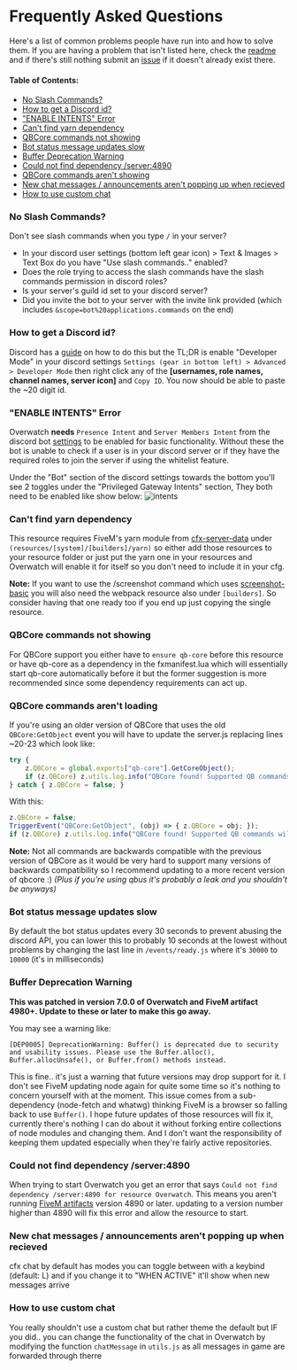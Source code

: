 # Frequently Asked Questions

Here's a list of common problems people have run into and how to solve them. If you are having a problem that isn't listed here, check the [readme](https://github.com/EngineerShawn/Overwatch/blob/djs/readme.md) and if there's still nothing submit an [issue](https://github.com/EngineerShawn/Overwatch/issues) if it doesn't already exist there.

#### Table of Contents:

- [No Slash Commands?](#no-slash-commands)
- [How to get a Discord id?](#how-to-get-a-discord-id)
- ["ENABLE INTENTS" Error](#enable-intents-error)
- [Can't find yarn dependency](#cant-find-yarn-dependency)
- [QBCore commands not showing](#qbcore-commands-not-showing)
- [Bot status message updates slow](#bot-status-message-updates-slow)
- [Buffer Deprecation Warning](#buffer-deprecation-warning)
- [Could not find dependency /server:4890](#could-not-find-dependency-server4890)
- [QBCore commands aren't showing](#qbcore-commands-not-showing)
- [New chat messages / announcements aren't popping up when recieved](#new-chat-messages--announcements-arent-popping-up-when-recieved)
- [How to use custom chat](#how-to-use-custom-chat)


### No Slash Commands?

Don't see slash commands when you type `/` in your server?

- In your discord user settings (bottom left gear icon) > Text & Images > Text Box do you have "Use slash commands.." enabled?
- Does the role trying to access the slash commands have the slash commands permission in discord roles?
- Is your server's guild id set to your discord server?
- Did you invite the bot to your server with the invite link provided (which includes `&scope=bot%20applications.commands` on the end)



### How to get a Discord id?

Discord has a [guide](https://support.discord.com/hc/en-us/articles/206346498-Where-can-I-find-my-User-Server-Message-ID-) on how to do this but the TL;DR is enable "Developer Mode" in your discord settings `Settings (gear in bottom left) > Advanced > Developer Mode` then right click any of the **[usernames, role names, channel names, server icon]** and `Copy ID`. You now should be able to paste the ~20 digit id.


### "ENABLE INTENTS" Error

Overwatch **needs** `Presence Intent` and `Server Members Intent` from the discord bot [settings](https://discord.com/developers/applications) to be enabled for basic functionality. Without these the bot is unable to check if a user is in your discord server or if they have the required roles to join the server if using the whitelist feature.

Under the "Bot" section of the discord settings towards the bottom you'll see 2 toggles under the "Privileged Gateway Intents" section, They both need to be enabled like show below:
![intents](/Overwatch/images/intents.png)


### Can't find yarn dependency

This resource requires FiveM's yarn module from [cfx-server-data](https://github.com/citizenfx/cfx-server-data) under `(resources/[system]/[builders]/yarn)` so either add those resources to your resource folder or just put the yarn one in your resources and Overwatch will enable it for itself so you don't need to include it in your cfg.

**Note:** If you want to use the /screenshot command which uses [screenshot-basic](https://github.com/citizenfx/screenshot-basic) you will also need the webpack resource also under `[builders]`. So consider having that one ready too if you end up just copying the single resource.


### QBCore commands not showing

For QBCore support you either have to `ensure qb-core` before this resource or have qb-core as a dependency in the fxmanifest.lua which will essentially start qb-core automatically before it but the former suggestion is more recommended since some dependency requirements can act up.

### QBCore commands aren't loading

If you're using an older version of QBCore that uses the old `QBCore:GetObject` event you will have to update the server.js replacing lines ~20-23 which look like:
```js
try {
    z.QBCore = global.exports["qb-core"].GetCoreObject();
    if (z.QBCore) z.utils.log.info("QBCore found! Supported QB commands will be loaded.");
} catch { z.QBCore = false; }
```
With this:
```js
z.QBCore = false;
TriggerEvent("QBCore:GetObject", (obj) => { z.QBCore = obj; });
if (z.QBCore) z.utils.log.info("QBCore found! Supported QB commands will be loaded.");
```

**Note:** Not all commands are backwards compatible with the previous version of QBCore as it would be very hard to support many versions of backwards compatibility so I recommend updating to a more recent version of qbcore :) *(Plus if you're using qbus it's probably a leak and you shouldn't be anyways)*


### Bot status message updates slow

By default the bot status updates every 30 seconds to prevent abusing the discord API, you can lower this to probably 10 seconds at the lowest without problems by changing the last line in `/events/ready.js` where it's `30000` to `10000` (it's in milliseconds)


### Buffer Deprecation Warning

**This was patched in version 7.0.0 of Overwatch and FiveM artifact 4980+. Update to these or later to make this go away.**

You may see a warning like:
```
[DEP0005] DeprecationWarning: Buffer() is deprecated due to security and usability issues. Please use the Buffer.alloc(), Buffer.allocUnsafe(), or Buffer.from() methods instead.
```

This is fine.. it's just a warning that future versions may drop support for it. I don't see FiveM updating node again for quite some time so it's nothing to concern yourself with at the moment. This issue comes from a sub-dependency (node-fetch and whatwg) thinking FiveM is a browser so falling back to use `Buffer()`. I hope future updates of those resources will fix it, currently there's nothing I can do about it without forking entire collections of node modules and changing them. And I don't want the responsibility of keeping them updated especially when they're fairly active repositories.


### Could not find dependency /server:4890

When trying to start Overwatch you get an error that says `Could not find dependency /server:4890 for resource Overwatch`. This means you aren't running [FiveM artifacts](https://runtime.fivem.net/artifacts/fivem/build_server_windows/master/) version 4890 or later. updating to a version number higher than 4890 will fix this error and allow the resource to start.


### New chat messages / announcements aren't popping up when recieved

cfx chat by default has modes you can toggle between with a keybind (default: L) and if you change it to "WHEN ACTIVE" it'll show when new messages arrive

### How to use custom chat

You really shouldn't use a custom chat but rather theme the default but IF you did.. you can change the functionality of the chat in Overwatch by modifying the function `chatMessage` in `utils.js` as all messages in game are forwarded through therre
